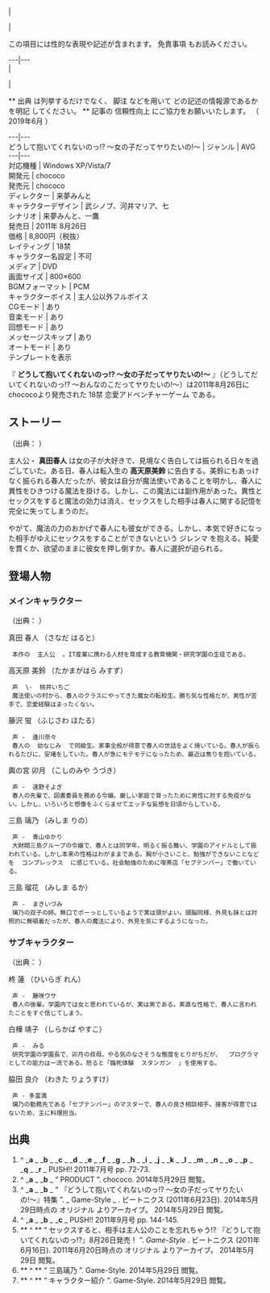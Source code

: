 |

|

この項目には性的な表現や記述が含まれます。  免責事項  もお読みください。  
  
---|---  
|

|

** 出典  は列挙するだけでなく、  脚注  などを用いて  どの記述の情報源であるかを明記  してください。 ** 記事の  信頼性向上
にご協力をお願いいたします。  （  2019年6月  ）  
  
---|---  
どうして抱いてくれないのっ!? 〜女の子だってヤりたいの!〜  |  ジャンル  |  AVG     
---|---  
対応機種  |  Windows XP/Vista/7     
開発元  |  chococo     
発売元  |  chococo     
ディレクター  |  来夢みんと     
キャラクターデザイン  |  武シノブ、河井マリア、七     
シナリオ  |  来夢みんと、一鷹     
発売日  |  2011年  8月26日     
価格  |  8,800円（税抜）     
レイティング  |  18禁     
キャラクター名設定  |  不可     
メディア  |  DVD     
画面サイズ  |  800×600     
BGMフォーマット  |  PCM     
キャラクターボイス  |  主人公以外フルボイス     
CGモード  |  あり     
音楽モード  |  あり     
回想モード  |  あり     
メッセージスキップ  |  あり     
オートモード  |  あり     
テンプレートを表示  
  
『 **どうして抱いてくれないのっ!? 〜女の子だってヤりたいの!〜** 』（どうしてだいてくれないのっ!?
〜おんなのこだってヤりたいの!〜）は2011年8月26日にchococoより発売された  18禁  恋愛アドベンチャーゲーム  である。

##  ストーリー  

（出典：        ）

主人公・ **真田春人** は女の子が大好きで、見境なく告白しては振られる日々を過ごしていた。ある日、春人は転入生の **高天原美鈴**
に告白する。美鈴にもあっけなく振られる春人だったが、彼女は自分が魔法使いであることを明かし、春人に異性をひきつける魔法を掛ける。しかし、この魔法には副作用があった。異性とセックスをすると魔法の効力は消え、セックスをした相手は春人に関する記憶を完全に失ってしまうのだ。

やがて、魔法の力のおかげで春人にも彼女ができる。しかし、本気で好きになった相手がゆえにセックスをすることができないという  ジレンマ
を抱える。純愛を貫くか、欲望のままに彼女を押し倒すか。春人に選択が迫られる。

##  登場人物  

###  メインキャラクター  

（出典：      ）

真田 春人 （さなだ はると）

     本作の  主人公  。IT産業に携わる人材を育成する教育機関・研究学園の生徒である。 
高天原 美鈴 （たかまがはら みすず）

     声  \-  桃井いちご 
     魔法使いの村から、春人のクラスにやってきた魔女の転校生。勝ち気な性格だが、男性が苦手で、恋愛経験はまったくない。 
藤沢 蛍 （ふじさわ ほたる）

     声 -  逢川奈々 
     春人の  幼なじみ  で同級生。家事全般が得意で春人の世話をよく焼いている。春人が振られるたびに、安堵をしていた。春人が急にモテモテになったため、最近は焦りを抱いている。 
輿の宮 卯月 （こしのみや うづき）

     声 -  遠野そよぎ 
     春人の先輩で、図書委員を務める令嬢。厳しい家庭で育ったために男性に対する免疫がない。しかし、いろいろと想像をふくらませてエッチな妄想を日頃からしている。 
三島 璃乃 （みしま りの）  

     声 -  青山ゆかり 
     大財閥三島グループの令嬢で、春人とは同学年。明るく振る舞い、学園のアイドルとして扱われている。しかし本来の性格はわがままである。胸が小さいこと、勉強ができないことなどを  コンプレックス  に感じている。社会勉強のために喫茶店「セプテンバー」で働いている。 
三島 瑠花 （みしま るか）

     声 -  まきいづみ 
     璃乃の双子の姉。無口でボーっとしているようで実は頭がよい。頭脳同様、外見も妹とは対照的に無頓着だったが、春人の魔法により、外見を気にするようになった。 

###  サブキャラクター  

（出典：      ）

柊 蓮 （ひいらぎ れん）

     声 -  藤咲ウサ 
     春人の後輩。学園内では女と思われているが、実は男である。素直な性格で、春人に言われたことをすぐ信じてしまう。 
白樺 靖子 （しらかば やすこ）

     声 -  みる 
     研究学園の学園長で、卯月の叔母。やる気のなさそうな態度をとりがちだが、  プログラマ  としての能力は一流である。怒ると「臨死体験  スタンガン  」を使用する。 
脇田 良介 （わきた りょうすけ）

     声 - 多富満 
     璃乃の勤務先である「セプテンバー」のマスターで、春人の良き相談相手。接客が得意ではないため、主に料理担当。 

##  出典  

  1. ^  _**a** _ _**b** _ _**c** _ _**d** _ _**e** _ _**f** _ _**g** _ _**h** _ _**i** _ _**j** _ _**k** _ _**l** _ _**m** _ _**n** _ _**o** _ _**p** _ _**q** _ _**r** _ PUSH!!  2011年7月号 pp. 72-73. 
  2. ^  _**a** _ _**b** _ “  PRODUCT  ”. chococo.  2014年5月29日  閲覧。 
  3. ^  _**a** _ _**b** _ “  『どうして抱いてくれないのっ!? 〜女の子だってヤりたいの!〜』特集  ”. _ Game-Style  _ . ビートニクス (2011年6月23日). 2014年5月29日時点の  オリジナル  よりアーカイブ。  2014年5月29日  閲覧。 
  4. ^  _**a** _ _**b** _ _**c** _ PUSH!! 2011年9月号 pp. 144-145. 
  5. ** ^  ** “  セックスすると、相手は主人公のことを忘れちゃう!? 『どうして抱いてくれないのっ!?』8月26日発売！  ”. _Game-Style_ . ビートニクス (2011年6月16日). 2011年6月20日時点の  オリジナル  よりアーカイブ。  2014年5月29日  閲覧。 
  6. ** ^  ** “  三島璃乃  ”. Game-Style.  2014年5月29日  閲覧。 
  7. ** ^  ** “  キャラクター紹介  ”. Game-Style.  2014年5月29日  閲覧。 

